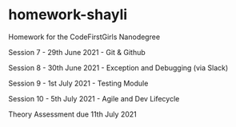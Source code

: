 # homework-shayli
Homework for the CodeFirstGirls Nanodegree

Session 7 - 29th June 2021 - Git & Github

Session 8 - 30th June 2021 - Exception and Debugging (via Slack)

Session 9 - 1st July 2021 - Testing Module

Session 10 - 5th July 2021 - Agile and Dev Lifecycle

Theory Assessment due 11th July 2021
